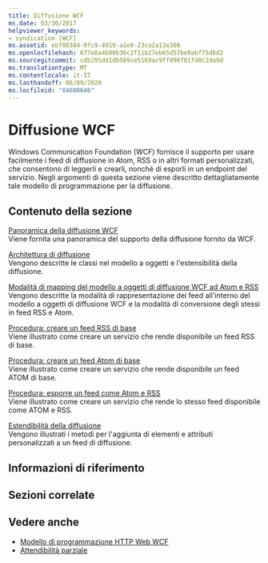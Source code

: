 ```yaml
---
title: Diffusione WCF
ms.date: 03/30/2017
helpviewer_keywords:
- syndication [WCF]
ms.assetid: ebf80384-0fc9-4919-a1e8-23ca2a13e300
ms.openlocfilehash: 677e8a4b00b36c2f11b27eb65d57be8abf75d6d2
ms.sourcegitcommit: cdb295dd1db589ce5169ac9ff096f01fd0c2da9d
ms.translationtype: MT
ms.contentlocale: it-IT
ms.lasthandoff: 06/09/2020
ms.locfileid: "84600646"
---
```

# <a name="wcf-syndication"></a>Diffusione WCF
Windows Communication Foundation (WCF) fornisce il supporto per usare facilmente i feed di diffusione in Atom, RSS o in altri formati personalizzati, che consentono di leggerli e crearli, nonché di esporli in un endpoint del servizio. Negli argomenti di questa sezione viene descritto dettagliatamente tale modello di programmazione per la diffusione.  
  
## <a name="in-this-section"></a>Contenuto della sezione  
 [Panoramica della diffusione WCF](wcf-syndication-overview.md)  
 Viene fornita una panoramica del supporto della diffusione fornito da WCF.  
  
 [Architettura di diffusione](architecture-of-syndication.md)  
 Vengono descritte le classi nel modello a oggetti e l'estensibilità della diffusione.  
  
 [Modalità di mapping del modello a oggetti di diffusione WCF ad Atom e RSS](how-the-wcf-syndication-object-model-maps-to-atom-and-rss.md)  
 Vengono descritte la modalità di rappresentazione dei feed all'interno del modello a oggetti di diffusione WCF e la modalità di conversione degli stessi in feed RSS e Atom.  
  
 [Procedura: creare un feed RSS di base](how-to-create-a-basic-rss-feed.md)  
 Viene illustrato come creare un servizio che rende disponibile un feed RSS di base.  
  
 [Procedura: creare un feed Atom di base](how-to-create-a-basic-atom-feed.md)  
 Viene illustrato come creare un servizio che rende disponibile un feed ATOM di base.  
  
 [Procedura: esporre un feed come Atom e RSS](how-to-expose-a-feed-as-both-atom-and-rss.md)  
 Viene illustrato come creare un servizio che rende lo stesso feed disponibile come ATOM e RSS.  
  
 [Estendibilità della diffusione](syndication-extensibility.md)  
 Vengono illustrati i metodi per l'aggiunta di elementi e attributi personalizzati a un feed di diffusione.  
  
## <a name="reference"></a>Informazioni di riferimento  
  
## <a name="related-sections"></a>Sezioni correlate  
  
## <a name="see-also"></a>Vedere anche

- [Modello di programmazione HTTP Web WCF](wcf-web-http-programming-model.md)
- [Attendibilità parziale](partial-trust.md)
